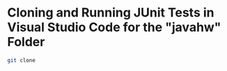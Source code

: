 # Cloning and Running JUnit Tests in Visual Studio Code for the "javahw" Folder

``` bash 
git clone 
```